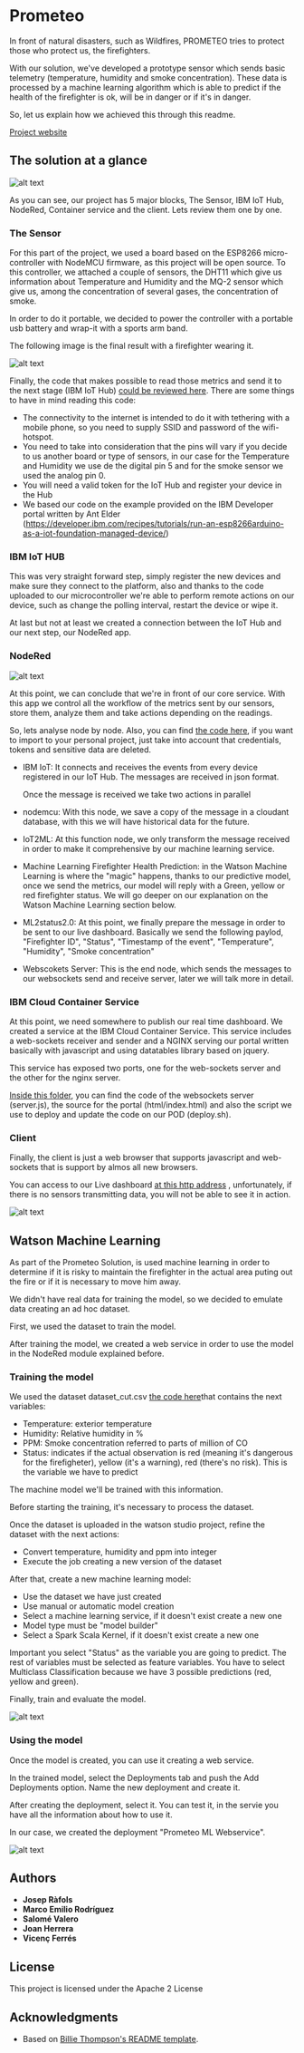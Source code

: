 # Prometeo


In front of natural disasters, such as Wildfires, PROMETEO tries to protect those who protect us, the firefighters.

With our solution, we've developed a prototype sensor which sends basic telemetry (temperature, humidity and smoke concentration). These data is processed by a machine learning algorithm which is able to predict if the health of the firefighter is ok, will be in danger or if it's in danger.

So, let us explain how we achieved this through this readme.

[Project website](https://github.com/joraco-dev/prometeo)

## The solution at a glance

![alt text](https://github.com/joraco-dev/prometeo/blob/master/content/Presentation.png)

As you can see, our project has 5 major blocks, The Sensor, IBM IoT Hub, NodeRed, Container service and the client. Lets review them one by one.

### The Sensor

For this part of the project, we used a board based on the ESP8266 micro-controller with NodeMCU firmware, as this project will be open source. To this controller, we attached a couple of sensors, the DHT11 which give us information about Temperature and Humidity and the MQ-2 sensor which give us, among the concentration of several gases, the concentration of smoke.

In order to do it portable, we decided to power the controller with a portable usb battery and wrap-it with a sports arm band.

The following image is the final result with a firefighter wearing it.

![alt text](https://github.com/joraco-dev/prometeo/blob/master/content/sensor.png)

Finally, the code that makes possible to read those metrics and send it to the next stage (IBM IoT Hub) [could be reviewed here](https://github.com/joraco-dev/prometeo/blob/master/sensor/sensor.c). There are some things to have in mind reading this code:
	
- The connectivity to the internet is intended to do it with tethering with a mobile phone, so you need to supply SSID and password of the wifi-hotspot.
- You need to take into consideration that the pins will vary if you decide to us another board or type of sensors, in our case for the Temperature and Humidity we use de the digital pin 5 and for the smoke sensor we used the analog pin 0.
- You will need a valid token for the IoT Hub and register your device in the Hub
- We based our code on the example provided on the IBM Developer portal written by Ant Elder (https://developer.ibm.com/recipes/tutorials/run-an-esp8266arduino-as-a-iot-foundation-managed-device/)
	

### IBM IoT HUB

This was very straight forward step, simply register the new devices and make sure they connect to the platform, also and thanks to the code uploaded to our microcontroller we're able to perform remote actions on our device, such as change the polling interval, restart the device or wipe it.

At last but not at least we created a connection between the IoT Hub and our next step, our NodeRed app.


### NodeRed

![alt text](https://github.com/joraco-dev/prometeo/blob/master/content/nodered.png)

At this point, we can conclude that we're in front of our core service. With this app we control all the workflow of the metrics sent by our sensors, store them, analyze them and take actions depending on the readings.

So, lets analyse node by node. Also, you can find [the code here](https://github.com/joraco-dev/prometeo/blob/master/nodered/node.yml), if you want to import to your personal project, just take into account that credentials, tokens and sensitive data are deleted.

- IBM IoT: It connects and receives the events from every device registered in our IoT Hub. The messages are received in json format.
	
	Once the message is received we take two actions in parallel
- nodemcu: With this node, we save a copy of the message in a cloudant database, with this we will have historical data for the future.
- IoT2ML: At this function node, we only transform the message received in order to make it comprehensive by our machine learning service.
	
- Machine Learning Firefighter Health Prediction: in the Watson Machine Learning is where the "magic" happens, thanks to our predictive model, once we send the metrics, our model will reply with a Green, yellow or red firefighter status. We will go deeper on our explanation on the Watson Machine Learning section below.

- ML2status2.0: At this point, we finally prepare the message in order to be sent to our live dashboard. Basically we send the following paylod, "Firefighter ID", "Status", "Timestamp of the event", "Temperature", "Humidity", "Smoke concentration"

- Webscokets Server: This is the end node, which sends the messages to our websockets send and receive server, later we will talk more in detail.


### IBM Cloud Container Service

At this point, we need somewhere to publish our real time dashboard. We created a service at the IBM Cloud Container Service. This service includes a web-sockets receiver and sender and a NGINX serving our portal written basically with javascript and using datatables library based on jquery.

This service has exposed two ports, one for the web-sockets server and the other for the nginx server.

[Inside this folder](https://github.com/joraco-dev/prometeo/tree/master/server), you can find the code of the websockets server (server.js), the source for the portal (html/index.html) and also the script we use to deploy and update the code on our POD (deploy.sh).

### Client

Finally, the client is just a web browser that supports javascript and web-sockets that is support by almos all new browsers.

You can access to our Live dashboard [at this http address](http://169.51.194.198:32134/index.html) , unfortunately, if there is no sensors transmitting data, you will not be able to see it in action.

![alt text](https://github.com/joraco-dev/prometeo/blob/master/content/portal.png)



## Watson Machine Learning

As part of the Prometeo Solution, is used machine learning in order to determine if it is risky to maintain the firefighter in the actual area puting out the fire or if it is necessary to move him away.

We didn't have real data for training the model, so we decided to emulate data creating an ad hoc dataset.

First, we used the dataset to train the model.

After training the model, we created a web service in order to use the model in the NodeRed module explained before.


### Training the model

We used the dataset dataset_cut.csv [the code here](https://github.com/joraco-dev/prometeo/blob/content/dataset_cut.csv)that contains the next variables:

- Temperature: exterior temperature
- Humidity: Relative humidity in %
- PPM: Smoke concentration referred to parts of million of CO
- Status: indicates if the actual observation is red (meaning it's dangerous for the firefigheter), yellow (it's a warning), red (there's no risk). This is the variable we have to predict

The machine model we'll be trained with this information.

Before starting the training, it's necessary to process the dataset.

Once the dataset is uploaded in the watson studio project, refine the dataset with the next actions:
- Convert temperature, humidity and ppm into integer
- Execute the job creating a new version of the dataset

After that, create a new machine learning model:
- Use the dataset we have just created
- Use manual or automatic model creation
- Select a machine learning service, if it doesn't exist create a new one
- Model type must be "model builder"
- Select a Spark Scala Kernel, if it doesn't exist create a new one

Important you select "Status" as the variable you are going to predict. The rest of variables must be selected as feature variables. You have to select Multiclass Classification because we have 3 possible predictions (red, yellow and green).

Finally, train and evaluate the model.


![alt text](https://github.com/joraco-dev/prometeo/blob/master/content/Model_training.png)


### Using the model

Once the model is created, you can use it creating a web service.

In the trained model, select the Deployments tab and push the Add Deployments option. Name the new deployment and create it.

After creating the deployment, select it. You can test it, in the servie you have all the information about how to use it.

In our case, we created the deployment "Prometeo ML Webservice".

![alt text](https://github.com/joraco-dev/prometeo/blob/master/content/Model_deployment.png)



## Authors

* **Josep Ràfols**
* **Marco Emilio Rodríguez**
* **Salomé Valero**
* **Joan Herrera**
* **Vicenç Ferrés**


## License

This project is licensed under the Apache 2 License

## Acknowledgments

* Based on [Billie Thompson's README template](https://gist.github.com/PurpleBooth/109311bb0361f32d87a2).

